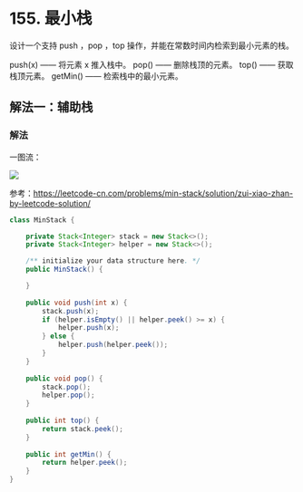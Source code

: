# 155. 最小栈

设计一个支持 push ，pop ，top 操作，并能在常数时间内检索到最小元素的栈。

push(x) —— 将元素 x 推入栈中。
pop() —— 删除栈顶的元素。
top() —— 获取栈顶元素。
getMin() —— 检索栈中的最小元素。

## 解法一：辅助栈

### 解法
一图流：

![](https://assets.leetcode-cn.com/solution-static/155/155_fig1.gif)

参考：https://leetcode-cn.com/problems/min-stack/solution/zui-xiao-zhan-by-leetcode-solution/

```java
class MinStack {

    private Stack<Integer> stack = new Stack<>();
    private Stack<Integer> helper = new Stack<>();

    /** initialize your data structure here. */
    public MinStack() {

    }
    
    public void push(int x) {
        stack.push(x);
        if (helper.isEmpty() || helper.peek() >= x) {
            helper.push(x);
        } else {
            helper.push(helper.peek());
        }
    }
    
    public void pop() {
        stack.pop();
        helper.pop();
    }
    
    public int top() {
        return stack.peek();
    }
    
    public int getMin() {
        return helper.peek();
    }
}
```